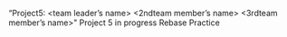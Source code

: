 “Project5: <team leader’s name> <2ndteam member’s name> <3rdteam member’s name>"
Project 5 in progress
Rebase Practice
